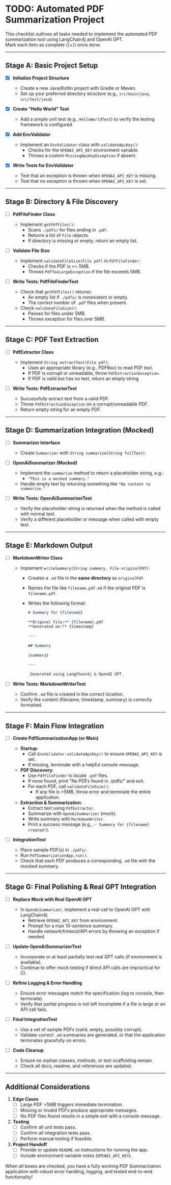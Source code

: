 # TODO: Automated PDF Summarization Project

This checklist outlines all tasks needed to implement the automated PDF summarization tool using LangChain4j and OpenAI GPT.  
Mark each item as complete (`[x]`) once done.

---

## **Stage A: Basic Project Setup**

- [x] **Initialize Project Structure**
    - Create a new Java/Kotlin project with Gradle or Maven.
    - Set up your preferred directory structure (e.g., `src/main/java`, `src/test/java`).

- [x] **Create “Hello World” Test**
    - Add a simple unit test (e.g., `HelloWorldTest`) to verify the testing framework is configured.

- [x] **Add EnvValidator**
    - Implement an `EnvValidator` class with `validateApiKey()`:
        - Checks for the `OPENAI_API_KEY` environment variable.
        - Throws a custom `MissingApiKeyException` if absent.

- [x] **Write Tests for EnvValidator**
    - Test that an exception is thrown when `OPENAI_API_KEY` is missing.
    - Test that no exception is thrown when `OPENAI_API_KEY` is set.

---

## **Stage B: Directory & File Discovery**

- [ ] **PdfFileFinder Class**
    - Implement `getPdfFiles()`:
        - Scans `./pdfs/` for files ending in `.pdf`.
        - Returns a list of `File` objects.
        - If directory is missing or empty, return an empty list.

- [ ] **Validate File Size**
    - Implement `validateFileSize(File pdf)` in `PdfFileFinder`:
        - Checks if the PDF is <= 5MB.
        - Throws `PdfTooLargeException` if the file exceeds 5MB.

- [ ] **Write Tests: PdfFileFinderTest**
    - Check that `getPdfFiles()` returns:
        - An empty list if `./pdfs/` is nonexistent or empty.
        - The correct number of `.pdf` files when present.
    - Check `validateFileSize()`:
        - Passes for files under 5MB.
        - Throws exception for files over 5MB.

---

## **Stage C: PDF Text Extraction**

- [ ] **PdfExtractor Class**
    - Implement `String extractText(File pdf)`:
        - Uses an appropriate library (e.g., PDFBox) to read PDF text.
        - If PDF is corrupt or unreadable, throw `PdfExtractionException`.
        - If PDF is valid but has no text, return an empty string.

- [ ] **Write Tests: PdfExtractorTest**
    - Successfully extract text from a valid PDF.
    - Throw `PdfExtractionException` on a corrupt/unreadable PDF.
    - Return empty string for an empty PDF.

---

## **Stage D: Summarization Integration (Mocked)**

- [ ] **Summarizer Interface**
    - Create `Summarizer` with `String summarize(String fullText)`.

- [ ] **OpenAiSummarizer (Mocked)**
    - Implement the `summarize` method to return a placeholder string, e.g.:
        - `"This is a mocked summary."`
    - Handle empty text by returning something like `"No content to summarize."`

- [ ] **Write Tests: OpenAiSummarizerTest**
    - Verify the placeholder string is returned when the method is called with normal text.
    - Verify a different placeholder or message when called with empty text.

---

## **Stage E: Markdown Output**

- [ ] **MarkdownWriter Class**
    - Implement `writeSummary(String summary, File originalPdf)`:
        - Creates a `.md` file in the **same directory** as `originalPdf`.
        - Names the file like `filename.pdf.md` if the original PDF is `filename.pdf`.
        - Writes the following format:

          ```markdown
          # Summary for {filename}
    
          **Original File:** {filename}.pdf  
          **Generated on:** {timestamp}
    
          ---
    
          ## Summary
    
          {summary}
    
          ---
    
          _Generated using LangChain4j & OpenAI GPT_
          ```

- [ ] **Write Tests: MarkdownWriterTest**
    - Confirm `.md` file is created in the correct location.
    - Verify the content (filename, timestamp, summary) is correctly formatted.

---

## **Stage F: Main Flow Integration**

- [ ] **Create PdfSummarizationApp (or Main)**
    - **Startup**:
        - Call `EnvValidator.validateApiKey()` to ensure `OPENAI_API_KEY` is set.
        - If missing, terminate with a helpful console message.
    - **PDF Discovery**:
        - Use `PdfFileFinder` to locate `.pdf` files.
        - If none found, print “No PDFs found in ./pdfs/” and exit.
        - For each PDF, call `validateFileSize()`:
            - If any file is >5MB, throw error and terminate the entire application.
    - **Extraction & Summarization**:
        - Extract text using `PdfExtractor`.
        - Summarize with `OpenAiSummarizer` (mock).
        - Write summary with `MarkdownWriter`.
        - Print a success message (e.g., `✅ Summary for {filename} created!`).

- [ ] **IntegrationTest**
    - Place sample PDF(s) in `./pdfs/`.
    - Run `PdfSummarizationApp.run()`.
    - Check that each PDF produces a corresponding `.md` file with the mocked summary.

---

## **Stage G: Final Polishing & Real GPT Integration**

- [ ] **Replace Mock with Real OpenAI GPT**
    - In `OpenAiSummarizer`, implement a real call to OpenAI GPT with LangChain4j:
        - Retrieve `OPENAI_API_KEY` from environment.
        - Prompt for a max 10-sentence summary.
        - Handle network/timeout/API errors by throwing an exception if needed.

- [ ] **Update OpenAiSummarizerTest**
    - Incorporate or at least partially test real GPT calls (if environment is available).
    - Continue to offer mock testing if direct API calls are impractical for CI.

- [ ] **Refine Logging & Error Handling**
    - Ensure error messages match the specification (log to console, then terminate).
    - Verify that partial progress is not left incomplete if a file is large or an API call fails.

- [ ] **Final IntegrationTest**
    - Use a set of sample PDFs (valid, empty, possibly corrupt).
    - Validate correct `.md` summaries are generated, or that the application terminates gracefully on errors.

- [ ] **Code Cleanup**
    - Ensure no orphan classes, methods, or test scaffolding remain.
    - Check all docs, readme, and references are updated.

---

## **Additional Considerations**

1. **Edge Cases**
    - [ ] Large PDF >5MB triggers immediate termination.
    - [ ] Missing or invalid PDFs produce appropriate messages.
    - [ ] No PDF files found results in a simple exit with a console message.

2. **Testing**
    - [ ] Confirm all unit tests pass.
    - [ ] Confirm all integration tests pass.
    - [ ] Perform manual testing if feasible.

3. **Project Handoff**
    - [ ] Provide or update `README.md` instructions for running the app.
    - [ ] Include environment variable notes (`OPENAI_API_KEY`).

When all boxes are checked, you have a fully working PDF Summarization application with robust error handling, logging, and tested end-to-end functionality!
